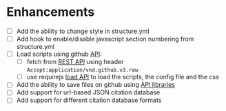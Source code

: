 # Enhancements
- [ ] Add the ability to change style in structure.yml
- [ ] Add hook to enable/disable javascript section numbering from structure.yml 
- [ ] Load scripts using github [API](https://developer.github.com/v3/): 
    - [ ] fetch from [REST API](https://api.github.com/repos/masih/benevis/contents/scripts/main.js) using header `Accept:application/vnd.github.v3.raw`
    - [ ] use requirejs [load API](http://requirejs.org/docs/plugins.html#apiload) to load the scripts, the config file and the css

- [ ] Add the ability to save files on github using [API libraries](https://developer.github.com/libraries/)
- [ ] Add support for url-based JSON citation database
- [ ] Add support for different citation database formats